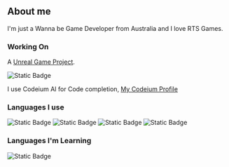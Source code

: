 ## About me
I'm just a Wanna be Game Developer from Australia and I love RTS Games.

### Working On
A [Unreal Game Project](https://github.com/zuedev/UnrealProject250407).  

![Static Badge](https://img.shields.io/badge/user%20btw-blue?style=for-the-badge&logo=archlinux&labelColor=black)

I use Codeium AI for Code completion, [My Codeium Profile](https://codeium.com/profile/realfluffyuwu)

### Languages I use 
![Static Badge](https://img.shields.io/badge/C%20C++-black?style=for-the-badge&logo=c)
![Static Badge](https://img.shields.io/badge/Python-purple?style=for-the-badge&logo=python)
![Static Badge](https://img.shields.io/badge/Javascript-grey?style=for-the-badge&logo=javascript)
![Static Badge](https://img.shields.io/badge/lua-white?style=for-the-badge&logo=lua&logoColor=black)

### Languages I'm Learning
![Static Badge](https://img.shields.io/badge/Rust-black?style=for-the-badge&logo=rust)
